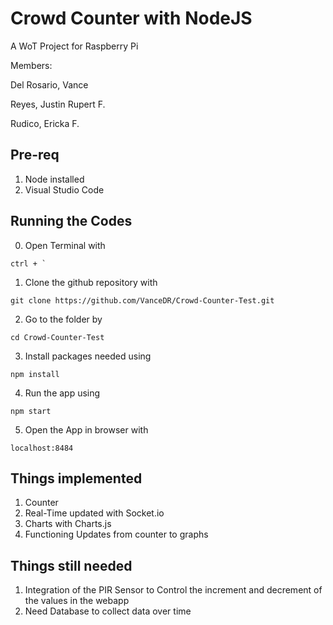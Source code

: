# Crowd Counter with NodeJS

A WoT Project for Raspberry Pi

Members:

Del Rosario, Vance

Reyes, Justin Rupert F.

Rudico, Ericka F. 

## Pre-req
1. Node installed
2. Visual Studio Code

## Running the Codes
0. Open Terminal with 
```
ctrl + `
```
1. Clone the github repository with 
```
git clone https://github.com/VanceDR/Crowd-Counter-Test.git
```
2. Go to the folder by 
```
cd Crowd-Counter-Test
```
3. Install packages needed using 
```
npm install
```
4. Run the app using 
```
npm start
```
5. Open the App in browser with
```
localhost:8484
```
## Things implemented
1. Counter
2. Real-Time updated with Socket.io
3. Charts with Charts.js
4. Functioning Updates from counter to graphs

## Things still needed
1. Integration of the PIR Sensor to Control the increment and decrement of the values in the webapp
2. Need Database to collect data over time
